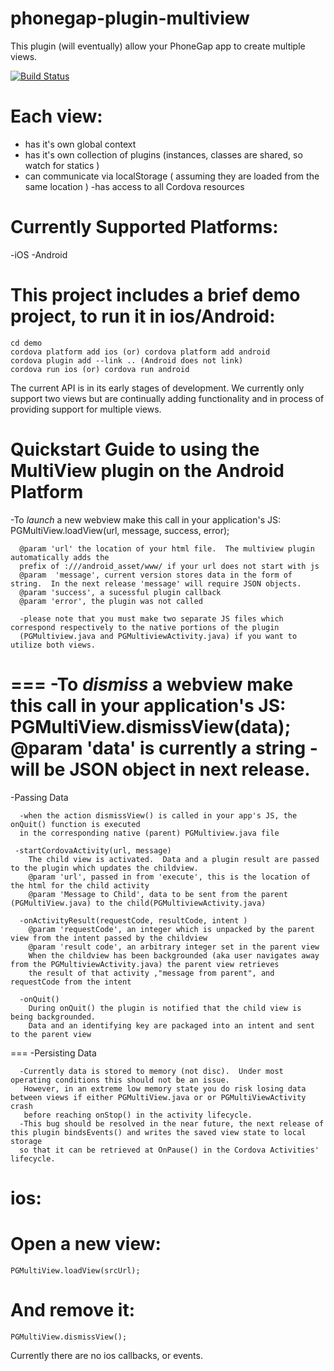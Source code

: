 # phonegap-plugin-multiview

This plugin (will eventually) allow your PhoneGap app to create multiple views.

[![Build Status](https://travis-ci.org/phonegap/phonegap-plugin-multiview.svg?branch=master)](https://travis-ci.org/phonegap/phonegap-plugin-multiview )

Each view:
===

- has it's own global context
- has it's own collection of plugins (instances, classes are shared, so watch for statics )
- can communicate via localStorage ( assuming they are loaded from the same location )
-has access to all Cordova resources

Currently Supported Platforms:
===
-iOS
-Android

This project includes a brief demo project, to run it in ios/Android:
===

    cd demo
    cordova platform add ios (or) cordova platform add android
    cordova plugin add --link .. (Android does not link)
    cordova run ios (or) cordova run android

The current API is in its early stages of development.  We currently only support two views but are continually adding functionality and in
 process of providing support for multiple views.

 Quickstart Guide to using the MultiView plugin on the Android Platform
 ======================================================
 -To *launch* a new webview make this call in your application's JS:
  PGMultiView.loadView(url, message, success, error); 

      @param 'url' the location of your html file.  The multiview plugin automatically adds the 
      prefix of :///android_asset/www/ if your url does not start with js 
      @param  'message', current version stores data in the form of string.  In the next release 'message' will require JSON objects.
      @param 'success', a sucessful plugin callback
      @param 'error', the plugin was not called

      -please note that you must make two separate JS files which correspond respectively to the native portions of the plugin 
      (PGMultiview.java and PGMultiviewActivity.java) if you want to utilize both views.  
===
 -To *dismiss* a webview make this call in your application's JS: 
      PGMultiView.dismissView(data);
      @param 'data' is currently a string - will be JSON object in next release.
 ===
 -Passing Data

      -when the action dismissView() is called in your app's JS, the onQuit() function is executed
      in the corresponding native (parent) PGMultiview.java file

     -startCordovaActivity(url, message)
        The child view is activated.  Data and a plugin result are passed to the plugin which updates the childview.
        @param 'url', passed in from 'execute', this is the location of the html for the child activity
        @param 'Message to Child', data to be sent from the parent (PGMultiView.java) to the child(PGMultiviewActivity.java)

      -onActivityResult(requestCode, resultCode, intent )
        @param 'requestCode', an integer which is unpacked by the parent view from the intent passed by the childview
        @param 'result code', an arbitrary integer set in the parent view 
        When the childview has been backgrounded (aka user navigates away from the PGMultiviewActivity.java) the parent view retrieves 
        the result of that activity ,"message from parent", and requestCode from the intent

      -onQuit()
        During onQuit() the plugin is notified that the child view is being backgrounded.
        Data and an identifying key are packaged into an intent and sent to the parent view   
===
-Persisting Data

      -Currently data is stored to memory (not disc).  Under most operating conditions this should not be an issue.
       However, in an extreme low memory state you do risk losing data between views if either PGMultiView.java or or PGMultiViewActivity crash
       before reaching onStop() in the activity lifecycle.
      -This bug should be resolved in the near future, the next release of this plugin bindsEvents() and writes the saved view state to local storage 
      so that it can be retrieved at OnPause() in the Cordova Activities' lifecycle.

ios:
 ==================================================
Open a new view:
===

    PGMultiView.loadView(srcUrl);

And remove it:
===

    PGMultiView.dismissView();

Currently there are no ios callbacks, or events.

